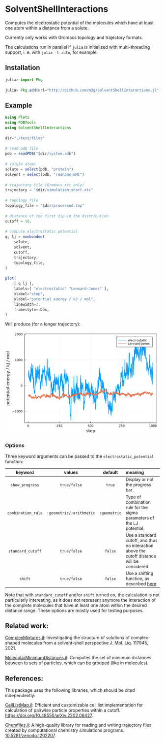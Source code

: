 # SolventShellInteractions

Computes the electrostatic potential of the molecules which have at least
one atom within a distance from a solute. 

Currently only works with Gromacs topology and trajectory formats. 

The calculations run in parallel if `julia` is initialized with multi-threading support, i. e. with `julia -t auto`, for example.

## Installation

```julia
julia> import Pkg

julia> Pkg.add(url="http://github.com/m3g/SolventShellInteractions.jl")
```

## Example

```julia
using Plots
using PDBTools
using SolventShellInteractions

dir="./test/files"

# read pdb file
pdb = readPDB("$dir/system.pdb")

# solute atoms
solute = select(pdb, "protein")
solvent = select(pdb, "resname EMI")

# trajectory file (Gromacs xtc only)
trajectory = "$dir/simulation_short.xtc"

# topology file
topology_file = "$dir/processed.top"

# distance of the first dip in the distribution
cutoff = 10.

# compute electrostatic potential
q, lj = nonbonded(
    solute,
    solvent,
    cutoff,
    trajectory, 
    topology_file,
)

plot(
    [ q lj ],
    labels=[ "electrostatic" "Lennard-Jones" ],
    xlabel="step",
    ylabel="potential energy / kJ / mol",
    linewidth=2, 
    framestyle=:box,
)
```

Will produce (for a longer trajectory):

![example.png](./docs/example.png)


### Options

Three keyword arguments can be passed to the `electrostatic_potential` function:

| keyword |  values | default |  meaning  | 
|:-------------:|:---------------:|:--:|:-------------|
| `show_progress` | `true/false` | `true` | Display or not the progress bar.  | 
| `combination_rule` | `:geometric/:arithmetic` | `:geometric` | Type of combination rule for the sigma parameters of the LJ potential.  | 
| `standard_cutoff` | `true/false` | `false` |Use a standard cutoff, and thus no interaction above the cutoff distance will be considered. | 
| `shift` | `true/false` | `false` | Use a shifting function, as described [here](https://www.ks.uiuc.edu/Research/namd/2.10/ug/node23.html).  | 

Note that with `standard_cutoff` and/or `shift` turned on, the calculation is not particularly interesting, as it does not represent anymore the interaction of the complete molecules that have at least one atom within the desired distance range. These options are mostly used for testing purposes.

## Related work:

[ComplexMixtures.jl](https://github.com/m3g/ComplexMixtures.jl):  Investigating the structure of solutions of complex-shaped molecules from a solvent-shell perspective J. Mol. Liq. 117945, 2021.

[MolecularMinimumDistances.jl](https://github.com/m3g/MolecularMinimumDistances.jl): Computes the set of minimum distances between to sets of particles, which can be grouped (like in molecules).  

## References:

This package uses the following libraries, which should be cited independently:

[CellListMap.jl](https://github.com/m3g/CellListMap.jl): Efficient and customizable cell list implementation for calculation of pairwise particle properties within a cutoff. https://doi.org/10.48550/arXiv.2202.06427.

[Chemfiles.jl](https://github.com/chemfiles/Chemfiles.jl): A high-quality library for reading and writing trajectory files created by computational chemistry simulations programs. [10.5281/zenodo.1202207](https://doi.org/10.5281/zenodo.1202207).












